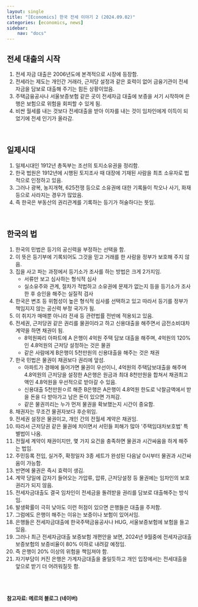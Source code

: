 ```yaml
---
layout: single
title: "[Economics] 한국 전세 이야기 2 (2024.09.02)"
categories: [economics, news]
sidebar:
    nav: "docs"
---
```


## 전세 대출의 시작
1. 전세 자금 대출은 2006년도에 본격적으로 시장에 등장함.
1. 전세라는 제도는 개인간 거래라, 근저당 설정과 같은 효력이 없어 금융기관이 전세자금을 담보로 대출해 주기는 힘든 상황이었음.
1. 주택금융공사나 서울보증보험 같은 곳이 전세자금 대출에 보증을 서기 시작하며 은행은 보험으로 위험을 회피할 수 있게 됨.
1. 비싼 월세를 내는 것보다 전세대출을 받아 이자를 내는 것이 임차인에게 이득이 되었기에 전세 인기가 올라감.

<br/>

## 일제시대
1. 일제시대인 1912년 총독부는 조선의 토지소유권을 정리함.
1. 한국 법원은 1912년에 시행된 토지조사 때 대장에 기재된 사람을 최초 소유자로 법적으로 인정하고 있음.
1. 그러나 광복, 농지개혁, 625전쟁 등으로 소유권에 대한 기록들이 착오나 사기, 화재 등으로 사라지는 경우가 많았음.
1. 즉 한국은 부동산의 권리관계를 기록하는 등기가 허술하다는 뜻임.

<br/>

## 한국의 법
1. 한국의 민법은 등기의 공신력을 부정하는 선택을 함.
1. 이 뜻은 등기부에 기록되어도 그것을 믿고 거래를 한 사람을 정부가 보호해 주지 않음.
1. 집을 사고 파는 과정에서 등기소가 조사를 하는 방법은 크게 2가지임.
    - 서류만 보고 심사하는 형식적 심사
    - 실소유주와 관계, 절차가 적법하고 소유권에 문제가 없는지 등을 등기소가 조사한 후 승인을 해주는 실질적 검사
1. 한국은 변조 등 위험성이 높은 형식적 심사를 선택하고 있고 따라서 등기를 정부가 책임지지 않는 공신력 부정 국가가 됨.
1. 이 취지가 매매뿐 아니라 전새 등 관련법률 전반에 적용되고 있음.
1. 전세권, 근저당권 같은 권리를 물권이라고 하고 신용대출을 해주면서 금전소비대차 계약을 하면 채권이 됨.
    - 8억원짜리 아파트에 A 은행이 4억원 주택 담보 대출을 해주며, 4억원의 120%인 4.8억원의 근저당 설정하는 것은 물권
    - 같은 사람에게 B은행이 5천만원의 신용대출을 해주는 것은 채권
1. 한국 민법은 물권이 채권보다 권리에 앞섬.
    - 아파트가 경매에 들어가면 물권이 우선이니, 4억원의 주택담보대출을 해주며 4.8억원의 근저당을 설정한 A은행은 원금과 최대 8천만원을 합쳐서 채권최고액인 4.8억원을 우선적으로 받아갈 수 있음.
    - 신용대출 5천만원ㅇ르 해준 B은행은 A은행이 4.8억원 한도로 낙찰금액에서 받을 돈을 다 받아가고 남은 돈이 있으면 가져감.
    - 같은 물권끼리는 누가 먼저 물권을 확보했는지 시간이 중요함.
1. 채권자는 무조건 물권자보다 후순위임.
1. 전세권 설정은 물권이고, 개인 간의 전월세 계약은 채권임.
1. 따라서 근저당권 같은 물권에 치이면서 서민들 피해가 많아 '주택임대차보호법' 특별법이 나옴.
1. 전월세 계약이 채권이지만, 몇 가지 요건을 충족하면 물권과 시간싸움을 하게 해주는 법임.
1. 주민등록 전입, 실거주, 확정일자 3종 세트가 완성된 다음날 0시부터 물권과 시간싸움이 가능함.
1. 반면에 물권은 즉시 효력이 생김.
1. 계약 당일에 갑자기 들어오는 가압류, 압류, 근저당설정 등 물권에는 임차인의 보호권리가 되지 않음.
1. 전세자금대출도 결국 임차인이 전세금을 돌려받을 권리를 담보로 대출해주는 방식임.
1. 발생확률이 극히 낮아도 이런 허점이 있으면 은행들은 대출을 주저함.
1. 그럼에도 은행이 해주는 이유는 보증이나 보험이 있어서임.
1. 은행들은 전세자금대출에 한국주택금융공사나 HUG, 서울보증보험에 보험을 들고 있음.
1. 그러나 최근 전세자금대출 보증보험 개편안을 보면, 2024년 9월중에 전세자금대출 보증보험의 보증비율이 80% 이하로 내려갈 예정임.
1. 즉 은행이 20% 이상의 위험을 책임져야 함.
1. 자기부담이 커진 은행은 가계자금대출을 줄일듯하고 개인 입장에서는 전세대출을 앞으로 받기 더 어려워질듯 함.


<br/>
<br/>

#### 참고자료: 메르의 블로그 (네이버) 